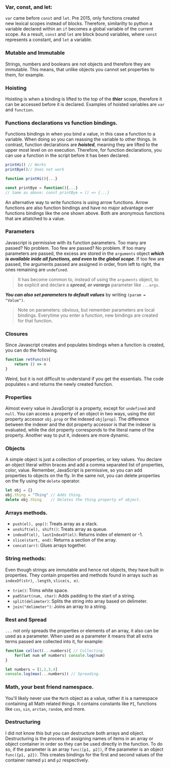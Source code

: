 ### Var, const, and let:
`var` came before `const` and `let`. Pre 2015, only functions created  
new lexical scopes instead of blocks. Therefore, similarilty to python
a variable declared within an `if` becomes a global variable of the 
current scope. As a result, `const` and `let` are block bound variables,
where `const` represents a constant, and `let` a variable.

### Mutable and Immutable 
Strings, numbers and booleans are not objects and therefore they are immutable. This 
means, that unlike objects you cannot set properties to them, for example. 

### Hoisting
Hoisting is when a binding is lifted to the top of the ***thier*** scope, therefore it can be accessed
before it is declared. Examples of hoisted variables are `var` and `function`.

### Functions declarations vs function bindings.
Functions bindings in when you bind a value, in this case a function 
to a variable. When doing so you can reassing the variable to other things. 
In contrast, function declarations are ***hoisted***, meaning they are lifted 
to the upper most level on on execution. Therefore, for function declarations, you 
can use a function in the script before it has been declared.
```javascript
printHi() // Works
printBye()// Does not work

function printHi(){...}

const printBye = function(){...}
// Same as above: const printBye = () => {...}
```
An alternative way to write functions is using arrow functions. Arrow functions
are also function bindings and have no major advantage over functions bindings like 
the one shown above. Both are anonymous functions that are attatched to a value.

### Parameters
Javascript is permissive with its function parameters. Too many are passed? No problem.
Too few are passed? No problem. If too many parameters are passed, the excess are stored in the `arguments` object ***which 
is available inide all functions, and even to the global scope***. If too few are passed, 
the arguments passed are assigned in order, from left to right, the ones remaining are `undefined`.

> It has become common to, instead of using the `arguments` object, to be explicit and declare a ***spread, or varargs*** parameter like `...args`.

***You can also set parameters to default values*** by writing `(param = "Value")`.

> Note on parameters: obvious, but remember parameters are local bindings. Everytime you enter a function,
> new bindings are created for that function.

### Closures
Since Javascript creates and populates bindings when a function is created, 
you can do the following.
```javascript
function retFunc(n){
    return () => n
}
```
Weird, but it is not difficult to understand if you get the essentials. The code 
populates `n` and returns the newly created function.

### Properties
Almost every value in JavaScript is a property, except for `undefined` and `null`. You can 
access a property of an object in two ways, using the dot property accessor `obj.prop` or the indexed
`obj[prop]`. The difference between the indexer and the dot property accessor is that the 
indexer is evaluated, while the dot property corresponds to the literal name of the property.
Another way to put it, indexers are more dynamic.

### Objects 
A simple object is just a collection of properties, or key values. You declare an object literal 
within braces and add a comma separated list of properties, color, value. Remember, JavaScript is permissive,
so you can add properties to objects on the fly. In the same not, you can delete properties on the fly using the 
`delete` operator.
```javascript
let obj = {}
obj.thing = "Thing" // Adds thing.
delete obj.thing    // Deletes the thing property of object.
```

### Arrays methods.
- `push(el), pop()`: Treats array as a stack.
- `unshift(el), shift()`: Treats array as queue.
- `indexOf(el), lastIndexOf(el)`: Returns index of element or -1.
- `slice(start, end)`: Returns a section of the array.
- `concat(arr)`: Glues arrays together.

### String methods:
Even though strings are immutable and hence not objects, they have built in properties. They contain
properties and methods found in arrays such as `indexOf(str)`, `.length`, `slice(s, e)`.
- `trim()`: Trims white space.
- `padStart(num, char)`: Adds padding to the start of a string.
- `split(delimeter)`: Splits the string into array based on delimeter.
- `join("delimeter")`: Joins an array to a string.

### Rest and Spread
`...` not only spreads the properties or elements of an array, it also can be used as a parameter. When 
used as a parameter it means that all extra terms passed are collected into it, for example:
```javascript
function collect(...numbers){ // Collecting
    for(let num of numbers) console.log(num)
} 

let numbers = [1,2,3,4]
console.log(max(...numbers)) // Spreading.
```

### Math, your best friend namespace.
You'll likely never use the `Math` object as a value, rather it is a namespace containing
all Math related things. It contains constants like `PI`, functions like `cos`, `sin`, `arctan`,
`random`, and more.

### Destructuring
I did not know this but you can destructure both arrays and object. Destructuring is the process
of assigning names of items in an array or object container in order so they can be used directly
in the function. To do so, if the parameter is an array `func([p1, p2])`, if the parameter is an 
object `func({p1, p2})`. This creates bindings for the first and second values of the container named
`p1` and `p2` respectively.
